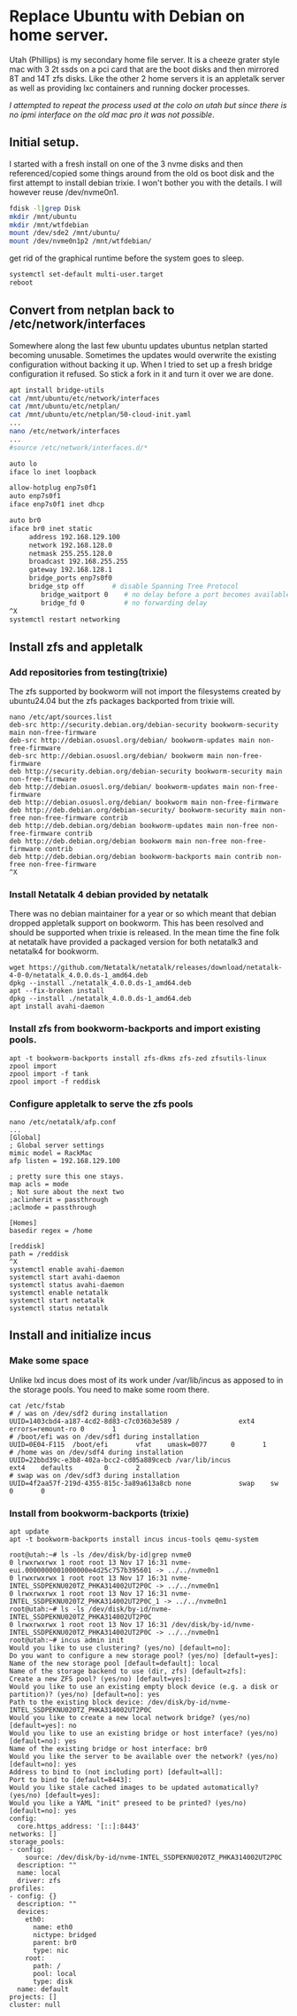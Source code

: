 # Replace Ubuntu with Debian on home server.

Utah (Phillips) is my secondary home file server. It is a cheeze grater style mac with 3 2t ssds on a pci card that are the boot disks and then mirrored 8T and 14T zfs disks. Like the other 2 home servers it is an appletalk server as well as providing lxc containers and running docker processes. 

*I attempted to repeat the process used at the colo on utah but since there is no ipmi interface on the old mac pro it was not possible*.

## Initial setup.
I started with a fresh install on one of the 3 nvme disks and then referenced/copied some things around from the old os boot disk and the first attempt to install debian trixie. I won't bother you with the details. I will however reuse /dev/nvme0n1.

```sh
fdisk -l|grep Disk
mkdir /mnt/ubuntu
mkdir /mnt/wtfdebian
mount /dev/sde2 /mnt/ubuntu/
mount /dev/nvme0n1p2 /mnt/wtfdebian/
```

get rid of the graphical runtime before the system goes to sleep.

```sh
systemctl set-default multi-user.target
reboot
```

## Convert from netplan back to /etc/network/interfaces

Somewhere along the last few ubuntu updates ubuntus netplan started becoming unusable. Sometimes the updates would overwrite the existing configuration without backing it up. When I tried to set up a fresh bridge configuration it refused. So stick a fork in it and turn it over we are done.

```sh
apt install bridge-utils
cat /mnt/ubuntu/etc/network/interfaces
cat /mnt/ubuntu/etc/netplan/
cat /mnt/ubuntu/etc/netplan/50-cloud-init.yaml
...
nano /etc/network/interfaces
...
#source /etc/network/interfaces.d/*

auto lo
iface lo inet loopback

allow-hotplug enp7s0f1
auto enp7s0f1
iface enp7s0f1 inet dhcp

auto br0
iface br0 inet static
     address 192.168.129.100
     network 192.168.128.0
     netmask 255.255.128.0
     broadcast 192.168.255.255
     gateway 192.168.128.1
     bridge_ports enp7s0f0
     bridge_stp off       # disable Spanning Tree Protocol
        bridge_waitport 0    # no delay before a port becomes available
        bridge_fd 0          # no forwarding delay
^X
systemctl restart networking
```

## Install zfs and appletalk

### Add repositories from testing(trixie)

The zfs supported by bookworm will not import the filesystems created by ubuntu24.04 but the zfs packages backported from trixie will.

```
nano /etc/apt/sources.list
deb-src http://security.debian.org/debian-security bookworm-security main non-free-firmware
deb-src http://debian.osuosl.org/debian/ bookworm-updates main non-free-firmware
deb-src http://debian.osuosl.org/debian/ bookworm main non-free-firmware
deb http://security.debian.org/debian-security bookworm-security main non-free-firmware
deb http://debian.osuosl.org/debian/ bookworm-updates main non-free-firmware
deb http://debian.osuosl.org/debian/ bookworm main non-free-firmware
deb http://deb.debian.org/debian-security/ bookworm-security main non-free non-free-firmware contrib
deb http://deb.debian.org/debian bookworm-updates main non-free non-free-firmware contrib
deb http://deb.debian.org/debian bookworm main non-free non-free-firmware contrib
deb http://deb.debian.org/debian bookworm-backports main contrib non-free non-free-firmware
^X
```
### Install Netatalk 4 debian provided by netatalk

There was no debian maintainer for a year or so which meant that debian dropped appletalk support on bookworm. This has been resolved and should be supported when trixie is released. In the mean time the fine folk at netatalk have provided a packaged version for both netatalk3 and netatalk4 for bookworm.

```
wget https://github.com/Netatalk/netatalk/releases/download/netatalk-4-0-0/netatalk_4.0.0.ds-1_amd64.deb
dpkg --install ./netatalk_4.0.0.ds-1_amd64.deb
apt --fix-broken install
dpkg --install ./netatalk_4.0.0.ds-1_amd64.deb
apt install avahi-daemon
```
### Install zfs from bookworm-backports and import existing pools.

```
apt -t bookworm-backports install zfs-dkms zfs-zed zfsutils-linux
zpool import
zpool import -f tank
zpool import -f reddisk
```

### Configure appletalk to serve the zfs pools

```
nano /etc/netatalk/afp.conf
...
[Global]
; Global server settings
mimic model = RackMac
afp listen = 192.168.129.100

; pretty sure this one stays.
map acls = mode
; Not sure about the next two
;aclinherit = passthrough
;aclmode = passthrough

[Homes]
basedir regex = /home

[reddisk]
path = /reddisk
^X
systemctl enable avahi-daemon
systemctl start avahi-daemon
systemctl status avahi-daemon
systemctl enable netatalk
systemctl start netatalk
systemctl status netatalk
```

## Install and initialize incus

### Make some space 

Unlike lxd incus does most of its work under /var/lib/incus as apposed to in the storage pools. You need to make some room there. 

```
cat /etc/fstab
# / was on /dev/sdf2 during installation
UUID=1403cbd4-a187-4cd2-8d83-c7c036b3e589 /               ext4    errors=remount-ro 0       1
# /boot/efi was on /dev/sdf1 during installation
UUID=0E04-F115  /boot/efi       vfat    umask=0077      0       1
# /home was on /dev/sdf4 during installation
UUID=22bbd39c-e3b8-402a-bcc2-cd05a889cecb /var/lib/incus           ext4    defaults        0       2
# swap was on /dev/sdf3 during installation
UUID=4f2aa57f-219d-4355-815c-3a89a613a8cb none            swap    sw              0       0
```

### Install from bookworm-backports (trixie)

```
apt update
apt -t bookworm-backports install incus incus-tools qemu-system

root@utah:~# ls -ls /dev/disk/by-id|grep nvme0
0 lrwxrwxrwx 1 root root 13 Nov 17 16:31 nvme-eui.0000000001000000e4d25c757b395601 -> ../../nvme0n1
0 lrwxrwxrwx 1 root root 13 Nov 17 16:31 nvme-INTEL_SSDPEKNU020TZ_PHKA314002UT2P0C -> ../../nvme0n1
0 lrwxrwxrwx 1 root root 13 Nov 17 16:31 nvme-INTEL_SSDPEKNU020TZ_PHKA314002UT2P0C_1 -> ../../nvme0n1
root@utah:~# ls -ls /dev/disk/by-id/nvme-INTEL_SSDPEKNU020TZ_PHKA314002UT2P0C
0 lrwxrwxrwx 1 root root 13 Nov 17 16:31 /dev/disk/by-id/nvme-INTEL_SSDPEKNU020TZ_PHKA314002UT2P0C -> ../../nvme0n1
root@utah:~# incus admin init
Would you like to use clustering? (yes/no) [default=no]:
Do you want to configure a new storage pool? (yes/no) [default=yes]:
Name of the new storage pool [default=default]: local
Name of the storage backend to use (dir, zfs) [default=zfs]:
Create a new ZFS pool? (yes/no) [default=yes]:
Would you like to use an existing empty block device (e.g. a disk or partition)? (yes/no) [default=no]: yes
Path to the existing block device: /dev/disk/by-id/nvme-INTEL_SSDPEKNU020TZ_PHKA314002UT2P0C
Would you like to create a new local network bridge? (yes/no) [default=yes]: no
Would you like to use an existing bridge or host interface? (yes/no) [default=no]: yes
Name of the existing bridge or host interface: br0
Would you like the server to be available over the network? (yes/no) [default=no]: yes
Address to bind to (not including port) [default=all]:
Port to bind to [default=8443]:
Would you like stale cached images to be updated automatically? (yes/no) [default=yes]:
Would you like a YAML "init" preseed to be printed? (yes/no) [default=no]: yes
config:
  core.https_address: '[::]:8443'
networks: []
storage_pools:
- config:
    source: /dev/disk/by-id/nvme-INTEL_SSDPEKNU020TZ_PHKA314002UT2P0C
  description: ""
  name: local
  driver: zfs
profiles:
- config: {}
  description: ""
  devices:
    eth0:
      name: eth0
      nictype: bridged
      parent: br0
      type: nic
    root:
      path: /
      pool: local
      type: disk
  name: default
projects: []
cluster: null

```